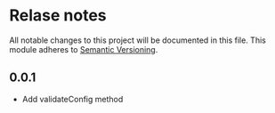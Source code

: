 # Relase notes

All notable changes to this project will be documented in this file. This module adheres to [Semantic Versioning](https://semver.org/).

## 0.0.1
- Add validateConfig method
